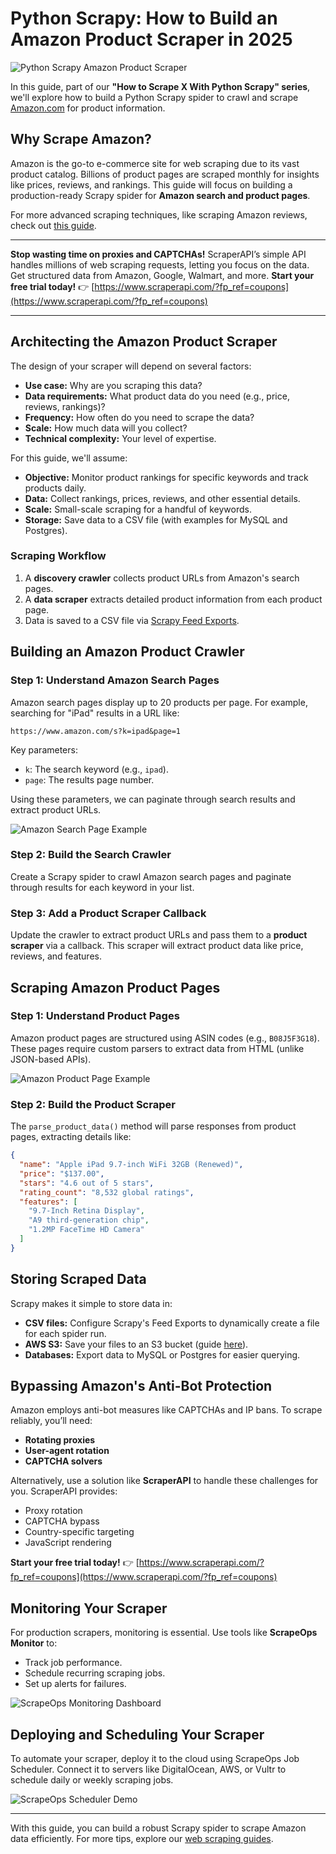 
# Python Scrapy: How to Build an Amazon Product Scraper in 2025

![Python Scrapy Amazon Product Scraper](https://res.cloudinary.com/dyaskan9k/image/fetch/f_auto,q_auto/https://assets-scrapeops.nyc3.digitaloceanspaces.com/Images/Playbooks/Scrapy-Playbook/scrapy-amazon-products.jpg)

In this guide, part of our **"How to Scrape X With Python Scrapy" series**, we'll explore how to build a Python Scrapy spider to crawl and scrape [Amazon.com](https://www.amazon.com/) for product information.

## Why Scrape Amazon?

Amazon is the go-to e-commerce site for web scraping due to its vast product catalog. Billions of product pages are scraped monthly for insights like prices, reviews, and rankings. This guide will focus on building a production-ready Scrapy spider for **Amazon search and product pages**.

For more advanced scraping techniques, like scraping Amazon reviews, check out [this guide](https://scrapeops.io/python-scrapy-playbook/python-scrapy-amazon-reviews-scraper/).

---

**Stop wasting time on proxies and CAPTCHAs!** ScraperAPI’s simple API handles millions of web scraping requests, letting you focus on the data. Get structured data from Amazon, Google, Walmart, and more. **Start your free trial today!** 👉 [https://www.scraperapi.com/?fp_ref=coupons](https://www.scraperapi.com/?fp_ref=coupons)

---

## Architecting the Amazon Product Scraper

The design of your scraper will depend on several factors:

- **Use case:** Why are you scraping this data?
- **Data requirements:** What product data do you need (e.g., price, reviews, rankings)?
- **Frequency:** How often do you need to scrape the data?
- **Scale:** How much data will you collect?
- **Technical complexity:** Your level of expertise.

For this guide, we'll assume:

- **Objective:** Monitor product rankings for specific keywords and track products daily.
- **Data:** Collect rankings, prices, reviews, and other essential details.
- **Scale:** Small-scale scraping for a handful of keywords.
- **Storage:** Save data to a CSV file (with examples for MySQL and Postgres).

### Scraping Workflow

1. A **discovery crawler** collects product URLs from Amazon's search pages.
2. A **data scraper** extracts detailed product information from each product page.
3. Data is saved to a CSV file via [Scrapy Feed Exports](https://docs.scrapy.org/en/latest/topics/feed-exports.html).

## Building an Amazon Product Crawler

### Step 1: Understand Amazon Search Pages

Amazon search pages display up to 20 products per page. For example, searching for "iPad" results in a URL like:

```
https://www.amazon.com/s?k=ipad&page=1
```

Key parameters:

- `k`: The search keyword (e.g., `ipad`).
- `page`: The results page number.

Using these parameters, we can paginate through search results and extract product URLs.

![Amazon Search Page Example](https://res.cloudinary.com/dyaskan9k/image/fetch/f_auto,q_auto/https://assets-scrapeops.nyc3.digitaloceanspaces.com/Images/Playbooks/Web-Scraping-Playbook/how-to-scrape-amazon/how-to-scrape-amazon-search-page.png)

### Step 2: Build the Search Crawler

Create a Scrapy spider to crawl Amazon search pages and paginate through results for each keyword in your list.

### Step 3: Add a Product Scraper Callback

Update the crawler to extract product URLs and pass them to a **product scraper** via a callback. This scraper will extract product data like price, reviews, and features.

## Scraping Amazon Product Pages

### Step 1: Understand Product Pages

Amazon product pages are structured using ASIN codes (e.g., `B08J5F3G18`). These pages require custom parsers to extract data from HTML (unlike JSON-based APIs).

![Amazon Product Page Example](https://res.cloudinary.com/dyaskan9k/image/fetch/f_auto,q_auto/https://assets-scrapeops.nyc3.digitaloceanspaces.com/Images/Playbooks/Web-Scraping-Playbook/how-to-scrape-amazon/how-to-scrape-amazon-product-page.png)

### Step 2: Build the Product Scraper

The `parse_product_data()` method will parse responses from product pages, extracting details like:

```json
{
  "name": "Apple iPad 9.7-inch WiFi 32GB (Renewed)",
  "price": "$137.00",
  "stars": "4.6 out of 5 stars",
  "rating_count": "8,532 global ratings",
  "features": [
    "9.7-Inch Retina Display",
    "A9 third-generation chip",
    "1.2MP FaceTime HD Camera"
  ]
}
```

## Storing Scraped Data

Scrapy makes it simple to store data in:

- **CSV files:** Configure Scrapy's Feed Exports to dynamically create a file for each spider run.
- **AWS S3:** Save your files to an S3 bucket (guide [here](https://scrapeops.io/python-scrapy-playbook/scrapy-save-aws-s3/)).
- **Databases:** Export data to MySQL or Postgres for easier querying.

## Bypassing Amazon's Anti-Bot Protection

Amazon employs anti-bot measures like CAPTCHAs and IP bans. To scrape reliably, you’ll need:

- **Rotating proxies**
- **User-agent rotation**
- **CAPTCHA solvers**

Alternatively, use a solution like **ScraperAPI** to handle these challenges for you. ScraperAPI provides:

- Proxy rotation
- CAPTCHA bypass
- Country-specific targeting
- JavaScript rendering

**Start your free trial today!** 👉 [https://www.scraperapi.com/?fp_ref=coupons](https://www.scraperapi.com/?fp_ref=coupons)

## Monitoring Your Scraper

For production scrapers, monitoring is essential. Use tools like **ScrapeOps Monitor** to:

- Track job performance.
- Schedule recurring scraping jobs.
- Set up alerts for failures.

![ScrapeOps Monitoring Dashboard](https://res.cloudinary.com/dyaskan9k/image/fetch/f_auto,q_auto/https://assets-scrapeops.nyc3.digitaloceanspaces.com/Images%2FScrapeOps_Assets%2Fscrapeops-promo.png)

## Deploying and Scheduling Your Scraper

To automate your scraper, deploy it to the cloud using ScrapeOps Job Scheduler. Connect it to servers like DigitalOcean, AWS, or Vultr to schedule daily or weekly scraping jobs.

![ScrapeOps Scheduler Demo](https://res.cloudinary.com/dyaskan9k/image/fetch/f_auto,q_auto/https://assets-scrapeops.nyc3.digitaloceanspaces.com/Images%2FScrapeOps_Assets%2Fscrapeops-scheduler-holder.png)

---

With this guide, you can build a robust Scrapy spider to scrape Amazon data efficiently. For more tips, explore our [web scraping guides](https://scrapeops.io/web-scraping-playbook/).

